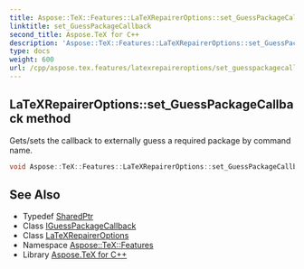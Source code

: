 ```yaml
---
title: Aspose::TeX::Features::LaTeXRepairerOptions::set_GuessPackageCallback method
linktitle: set_GuessPackageCallback
second_title: Aspose.TeX for C++
description: 'Aspose::TeX::Features::LaTeXRepairerOptions::set_GuessPackageCallback method. Gets/sets the callback to externally guess a required package by command name in C++.'
type: docs
weight: 600
url: /cpp/aspose.tex.features/latexrepaireroptions/set_guesspackagecallback/
---
```

## LaTeXRepairerOptions::set_GuessPackageCallback method


Gets/sets the callback to externally guess a required package by command name.

```cpp
void Aspose::TeX::Features::LaTeXRepairerOptions::set_GuessPackageCallback(System::SharedPtr<IGuessPackageCallback> value)
```

## See Also

* Typedef [SharedPtr](../../../system/sharedptr/)
* Class [IGuessPackageCallback](../../iguesspackagecallback/)
* Class [LaTeXRepairerOptions](../)
* Namespace [Aspose::TeX::Features](../../)
* Library [Aspose.TeX for C++](../../../)
